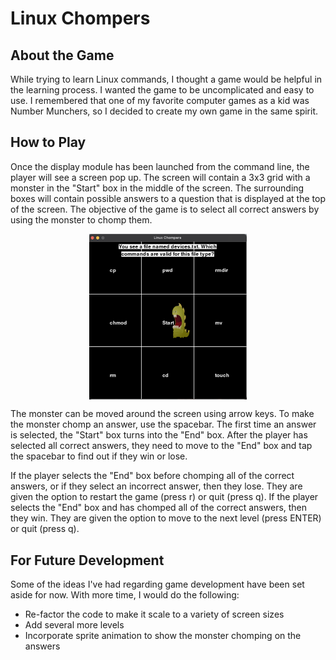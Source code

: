 # Linux Chompers  

## About the Game  

While trying to learn Linux commands, I thought a game would be helpful in the learning process.  I wanted the game to be uncomplicated and easy to use.  I remembered that one of my favorite computer games as a kid was Number Munchers, so I decided to create my own game in the same spirit.  

## How to Play  

Once the display module has been launched from the command line, the player will see a screen pop up.  The screen will contain a 3x3 grid with a monster in the "Start" box in the middle of the screen.  The surrounding boxes will contain possible answers to a question that is displayed at the top of the screen.  The objective of the game is to select all correct answers by using the monster to chomp them.  

<p align="center">
  <img src="/game_start.png" alt="Screenshot of game at start" align="center" width=50% title="Linux Chompers">  
</p>

The monster can be moved around the screen using arrow keys.  To make the monster chomp an answer, use the spacebar. The first time an answer is selected, the "Start" box turns into the "End" box.  After the player has selected all correct answers, they need to move to the "End" box and tap the spacebar to find out if they win or lose.  

If the player selects the "End" box before chomping all of the correct answers, or if they select an incorrect answer, then they lose.  They are given the option to restart the game (press r) or quit (press q).  If the player selects the "End" box and has chomped all of the correct answers, then they win.  They are given the option to move to the next level (press ENTER) or quit (press q).

## For Future Development  

Some of the ideas I've had regarding game development have been set aside for now.  With more time, I would do the following:  

* Re-factor the code to make it scale to a variety of screen sizes
* Add several more levels    
* Incorporate sprite animation to show the monster chomping on the answers  
